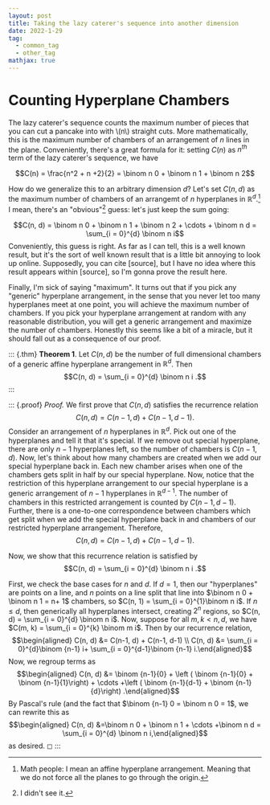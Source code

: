 ```yaml
---
layout: post
title: Taking the lazy caterer's sequence into another dimension 
date: 2022-1-29
tag:
  - common_tag
  - other_tag
mathjax: true 
---
```


# Counting Hyperplane Chambers

The lazy caterer's sequence counts the maximum number of pieces that you
can cut a pancake into with \\(n\\) straight cuts. More mathematically, this
is the maximum number of chambers of an arrangement of $n$ lines in the
plane. Conveniently, there's a great formula for it: setting $C(n)$ as
$n^{th}$ term of the lazy caterer's sequence, we have

$$C(n) = \frac{n^2 + n +2}{2} = \binom n 0 + \binom n 1 + \binom n 2$$

How do we generalize this to an arbitrary dimension $d$? Let's set
$C(n, d)$ as the maximum number of chambers of an arrangemt of $n$
hyperplanes in $\mathbb R^d$.[^1] I mean, there's an "obvious\"[^2]
guess: let's just keep the sum going:

$$C(n, d)  = \binom n 0 + \binom n 1 + \binom n 2 + \cdots + \binom n d  = \sum_{i = 0}^{d} \binom n i$$
Conveniently, this guess is right. As far as I can tell, this is a well
known result, but it's the sort of well known result that is a little
bit annoying to look up online. Supposedly, you can cite \[source\], but
I have no idea where this result appears within \[source\], so I'm gonna
prove the result here.

Finally, I'm sick of saying "maximum\". It turns out that if you pick
any \"generic\" hyperplane arrangement, in the sense that you never let
too many hyperplanes meet at one point, you will achieve the maximum
number of chambers. If you pick your hyperplane arrangement at random
with any reasonable distribution, you will get a generic arrangement and
maximize the number of chambers. Honestly this seems like a bit of a
miracle, but it should fall out as a consequence of our proof.

::: {.thm}
**Theorem 1**. Let $C(n, d)$ be the number of full dimensional chambers
of a generic affine hyperplane arrangement in $\mathbb R^d$. Then
$$C(n, d) = \sum_{i = 0}^{d} \binom n i .$$
:::

::: {.proof}
*Proof.* We first prove that $C(n, d)$ satisfies the recurrence relation
$$C(n, d) = C(n-1, d) + C(n-1, d-1).$$ Consider an arrangement of $n$
hyperplanes in $\mathbb R^d$. Pick out one of the hyperplanes and tell
it that it's special. If we remove out special hyperplane, there are
only $n-1$ hyperplanes left, so the number of chambers is $C(n-1, d)$.
Now, let's think about how many chambers are created when we add our
special hyperplane back in. Each new chamber arises when one of the
chambers gets split in half by our special hyperplane. Now, notice that
the restriction of this hyperplane arrangement to our special hyperplane
is a generic arrangement of $n-1$ hyperplanes in $\mathbb R^{d-1}$. The
number of chambers in this restricted arrangement is counted by
$C(n-1, d-1)$. Further, there is a one-to-one correspondence between
chambers which get split when we add the special hyperplane back in and
chambers of our restricted hyperplane arrangement. Therefore,
$$C(n, d) = C(n-1, d) + C(n-1, d-1).$$

Now, we show that this recurrence relation is satisfied by
$$C(n, d) = \sum_{i = 0}^{d} \binom n i .$$

First, we check the base cases for $n$ and $d$. If $d = 1$, then our
"hyperplanes\" are points on a line, and $n$ points on a line split that
line into $\binom n 0 + \binom n 1 = n+ 1$ chambers, so
$C(n, 1) = \sum_{i = 0}^{1}\binom n i$. If $n \leq d$, then generically
all hyperplanes intersect, creating $2^n$ regions, so
$C(n, d) = \sum_{i = 0}^{d} \binom n i$. Now, suppose for all
$m, k  < n, d$, we have $C(m, k) = \sum_{i = 0}^{k}  \binom m i$. Then
by our recurrence relation, $$\begin{aligned}
C(n, d) &=  C(n-1, d) + C(n-1, d-1) \\
C(n, d) &= \sum_{i = 0}^{d}\binom {n-1} i+  \sum_{i = 0}^{d-1}\binom {n-1} i.\end{aligned}$$
Now, we regroup terms as $$\begin{aligned}
C(n, d) &= \binom {n-1}{0} + \left ( \binom {n-1}{0} + \binom {n-1}{1}\right) + \cdots +\left ( \binom {n-1}{d-1} + \binom {n-1}{d}\right) .\end{aligned}$$
By Pascal's rule (and the fact that $\binom {n-1} 0 = \binom n 0 = 1$,
we can rewrite this as $$\begin{aligned}
C(n, d) &=\binom n 0 + \binom n 1 + \cdots  +\binom n d = \sum_{i = 0}^{d} \binom n i,\end{aligned}$$
as desired. ◻
:::


[^1]: Math people: I mean an affine hyperplane arrangement. Meaning that
    we do not force all the planes to go through the origin.

[^2]: I didn't see it.
